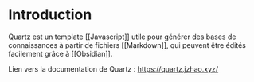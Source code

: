 # Introduction
Quartz est un template [[Javascript]] utile pour générer des bases de connaissances à partir de fichiers [[Markdown]], qui peuvent être édités facilement grâce à [[Obsidian]].

Lien vers la documentation de Quartz : https://quartz.jzhao.xyz/
